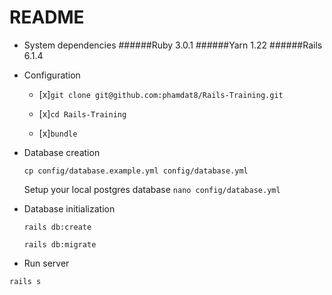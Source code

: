 # README

* System dependencies
  ######Ruby 3.0.1
  ######Yarn 1.22
  ######Rails 6.1.4

* Configuration
  - [x]`git clone git@github.com:phamdat8/Rails-Training.git`
  
  - [x]`cd Rails-Training`
  
  - [x]`bundle`
* Database creation

  `cp config/database.example.yml config/database.yml`
  
  Setup your local postgres database 
  `nano config/database.yml`

* Database initialization

  `rails db:create`
  
  `rails db:migrate`
* Run server

`rails s`

